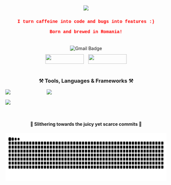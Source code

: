 <h1 align="center">
    <img src="https://readme-typing-svg.herokuapp.com/?font=Courier+New&size=35&center=true&vCenter=true&width=500&height=70&duration=3200&color=FF6347&lines=Oh,+you+found+me!;Welcome,+I+guess+🙄;" />
</h1>

<h4 align="center" style="font-family: 'Courier New', monospace; color: red;">
  I turn caffeine into code and bugs into features :)<br/><br/>
  Born and brewed in Romania!
</h4>

<br/>

<div align="center">
  <div style="margin-bottom: 10px;">
    <a href="mailto:robertpintilie55@gmail.com" style="text-decoration: none;">
      <img src="https://img.shields.io/static/v1?label=&message=Gmail&color=D14836&style=flat-square" alt="Gmail Badge" width="80" height="25" />
    </a>
  </div>
  <div style="display: inline-block;">
    <a href="https://www.linkedin.com/in/pintilie-robert-b39312288/" target="_blank" style="text-decoration: none;">
      <img src="https://img.shields.io/badge/LinkedIn-0077B5?style=for-the-badge&logo=linkedin&logoColor=white" width="120" height="30" />
    </a>
    <a href="robertpintilie.com" target="_blank" style="text-decoration: none; margin-left: 10px;">
      <img src="https://img.shields.io/badge/Portfolio-FF5722?style=for-the-badge&logo=todoist&logoColor=white" width="120" height="30" />
    </a>
  </div>
</div>

<br/>
<div align="center">

<h3 align="center">⚒️ Tools, Languages & Frameworks ⚒️</h3>

<div align="center">
  
  <div style="display: grid; grid-template-columns: repeat(4, auto); gap: 10px;">
    <img src="https://skillicons.dev/icons?i=vscode,docker" />
      
<div style="display: grid; grid-template-columns: repeat(4, auto); gap: 10px; margin-bottom: 16px;">
    <img src="https://skillicons.dev/icons?i=angular,springboot,dotnet,nodejs" />
  </div>
  </div>
  
<div style="display: grid; grid-template-columns: repeat(6, auto); gap: 10px; margin-bottom: 16px;">
    <img src="https://skillicons.dev/icons?i=cs,java,ts,html,css,mysql" />
  </div>
</div>

<br/>

<div align="center">
<h4> 🐍 Slithering towards the juicy yet scarce commits 🐍<h4>
<img src="https://raw.githubusercontent.com/Mayonnaise9886/Mayonnaise9886/output/snake.svg" alt="Snake animation" height="150" />







